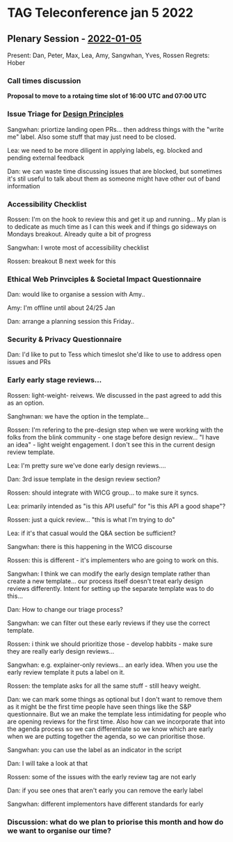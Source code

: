 # TAG Teleconference jan 5 2022

## Plenary Session - [2022-01-05](https://www.timeanddate.com/worldclock/converter.html?iso=20220105T160000&p1=224&p2=43&p3=136&p4=195&p5=26&p6=248&p7=240)

Present: Dan, Peter, Max, Lea, Amy, Sangwhan, Yves, Rossen
Regrets: Hober

### Call times discussion

**Proposal to move to a rotaing time slot of 16:00 UTC and 07:00 UTC**

### Issue Triage for [Design Principles](https://github.com/w3ctag/design-principles/issues)

Sangwhan: priortize landing open PRs...    then address things with the "write me" label. Also some stuff that may just need to be closed.

Lea: we need to be more diligent in applying labels, eg. blocked and pending external feedback

Dan: we can waste time discussing issues that are blocked, but sometimes it's stil useful to talk about them as someone might have other out of band information

### Accessibility Checklist

Rossen: I'm on the hook to review this and get it up and running... My plan is to dedicate as much time as I can this week and if things go sideways on Mondays breakout. Already quite a bit of progress

Sangwhan: I wrote most of accessibility checklist

Rossen: breakout B next week for this

### Ethical Web Prinvciples & Societal Impact Questionnaire

Dan: would like to organise a session with Amy..

Amy: I'm offline until about 24/25 Jan

Dan: arrange a planning session this Friday..

### Security & Privacy Questionnaire

Dan: I'd like to put to Tess which timeslot she'd like to use to address open issues and PRs

### Early early stage reviews...

Rossen: light-weight- reivews. We discussed in the past agreed to add this as an option.

Sanghwnan:  we have the option in the template...

Rossen: I'm refering to the pre-design step when we were working with the folks from the blink community - one stage before design review...  "I have an idea" - light weight engagement.  I don't see this in the current design review template.

Lea: I'm pretty sure we've done early design reviews....

Dan: 3rd issue template in the design review section?

Rossen: should integrate with WICG group... to make sure it syncs. 

Lea: primarily intended as "is this API useful" for "is this API a good shape"?

Rossen: just a quick review...  "this is what I'm trying to do"

Lea: if it's that casual would the Q&A section be sufficient?

Sangwhan: there is this happening in the WICG discourse

Rossen: this is different - it's implementers who are going to work on this.

Sangwhan: I think we can modify the early design template rather than create a new template... our process itself doesn't treat early design reviews differently.  Intent for setting up the separate template was to do this...

Dan: How to change our triage process?

Sangwhan: we can filter out these early reviews if they use the correct template.

Rossen: i think we should prioritize those - develop habbits - make sure they are really early design reviews... 

Sangwhan: e.g. explainer-only reviews... an early idea.  When you use the early review template it puts a label on it.

Rossen: the template asks for all the same stuff - still heavy weight.

Dan: we can mark some things as optional but I don't want to remove them as it might be the first time people have seen things like the S&P questionnaire. But we an make the template less intimidating for people who are opening reviews for the first time. Also how can we incorporate that into the agenda process so we can differentiate so we know which are early when we are putting together the agenda, so we can prioritise those. 

Sangwhan: you can use the label as an indicator in the script

Dan: I will take a look at that

Rossen: some of the issues with the early review tag are not early

Dan: if you see ones that aren't early you can remove the early label

Sangwhan: different implementors have different standards for early


### Discussion: what do we plan to priorise this month and how do we want to organise our time?

